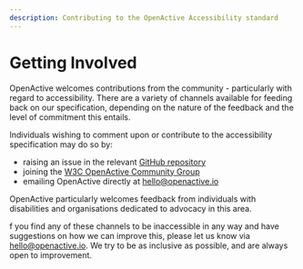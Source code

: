 ```yaml
---
description: Contributing to the OpenActive Accessibility standard
---
```


# Getting Involved

OpenActive welcomes contributions from the community - particularly with regard to accessibility. There are a variety of channels available for feeding back on our specification, depending on the nature of the feedback and the level of commitment this entails.

Individuals wishing to comment upon or contribute to the accessibility specification may do so by:

* raising an issue in the relevant [GitHub repository](https://github.com/openactive/accessibility-documentation/issues)
* joining the [W3C OpenActive Community Group](https://www.w3.org/community/openactive/)
* emailing OpenActive directly at hello@openactive.io

OpenActive particularly welcomes feedback from individuals with disabilities and organisations dedicated to advocacy in this area.

f you find any of these channels to be inaccessible in any way and have suggestions on how we can improve this, please let us know via [hello@openactive.io](mailto:hello@openactive.io).  We try to be as inclusive as possible, and are always open to improvement.

